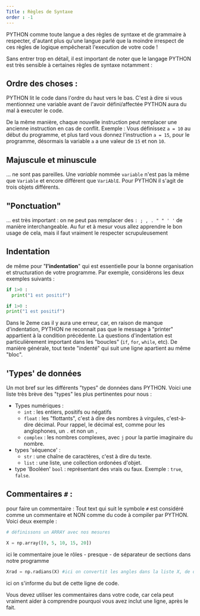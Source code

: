 ```yaml
---
Title : Règles de Syntaxe
order : -1
---
```


PYTHON comme toute langue a des règles de syntaxe et de grammaire à respecter, d'autant plus qu'une langue parlé que la moindre irrespect de ces règles de logique empêcherait l'execution de votre code ! 

Sans entrer trop en détail, il est important de noter que le langage PYTHON est très sensible à certaines règles de syntaxe notamment : 

## Ordre des choses : 
PYTHON lit le code dans l'ordre du haut vers le bas. C'est à dire si vous mentionnez une variable avant de l'avoir défini/affectée PYTHON aura du mal à executer le code. 

De la même manière, chaque nouvelle instruction peut remplacer une ancienne instruction en cas de conflit. Exemple : Vous définissez `a = 10` au début du programme, et plus tard vous donnez l'instruction `a = 15`, pour le programme, désormais la variable `a` a une valeur de `15` et non `10`.

## **Majuscule** et **minuscule** 
... ne sont pas pareilles. Une *variable* nommée `variable` n'est pas la même que `Variable` et encore différent que `VariAblE`. Pour PYTHON il s'agit de trois objets différents. 

## "**Ponctuation**" 
... est très important : on ne peut pas remplacer des `: ; , . " " ' '` de manière interchangeable. Au fur et à mesur vous allez apprendre le bon usage de cela, mais il faut vraiment le respecter scrupuleusement 

## Indentation 
de même pour "**l'indentation**" qui est essentielle pour la bonne organisation et structuration de votre programme. Par exemple, considérons les deux exemples suivants : 

```python
if 1>0 :
  print("1 est positif") 

if 1>0 :
print("1 est positif")
```
Dans le 2eme cas il y aura une erreur, car, en raison de manque d'indentation, PYTHON ne reconnait pas que le message à "printer" appartient à la condition précédente. 
La questions d'indentation est particulièrement important dans les "boucles" (`if`, `for`, `while`, etc). De manière générale, tout texte "indenté" qui suit une ligne apartient au même "bloc". 

## 'Types' de données

Un mot bref sur les différents "types" de données dans PYTHON. Voici une liste très brève des "types" les plus pertinentes pour nous : 

- Types numériques : 
    - `int` : les entiers, positifs ou négatifs
    - `float` : les "flottants", c'est à dire des nombres à virgules, c'est-à-dire décimal. Pour rappel, le décimal est, comme pour les anglophones, un `.` et non un `,`
    - `complex` : les nombres complexes, avec `j` pour la partie imaginaire du nombre. 
- types 'séquence' : 
    - `str` : une chaîne de caractères, c'est à dire du texte. 
    - `list` : une liste, une collection ordonées d'objet. 
- type 'Booléen' `bool` : représentant des vrais ou faux. Exemple : `true`, `false`. 

## Commentaires `#` : 
pour faire un commentaire : Tout text qui suit le symbole `#` est considéré comme un commentaire et NON comme du code à compiler par PYTHON.  Voici deux exemple : 
```python
# définissons un ARRAY avec nos mesures

X = np.array([0, 5, 10, 15, 20])
```
ici le commentaire joue le rôles - presque - de séparateur de sections dans notre programme
```python
Xrad = np.radians(X) #ici on convertit les angles dans la liste X, de degrées en radians
```
ici on s'informe du but de cette ligne de code. 

Vous devez utiliser les commentaires dans votre code, car cela peut vraiment aider à comprendre pourquoi vous avez inclut une ligne, après le fait. 